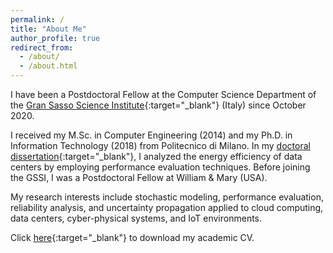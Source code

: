 ```yaml
---
permalink: /
title: "About Me"
author_profile: true
redirect_from: 
  - /about/
  - /about.html
---
```


I have been a Postdoctoral Fellow at the Computer Science Department of the [Gran Sasso Science Institute](https://www.gssi.it/){:target="_blank"} (Italy) since October 2020.

I received my M.Sc. in Computer Engineering (2014) and my Ph.D. in Information Technology (2018) from Politecnico di Milano. In my [doctoral dissertation](https://raw.githubusercontent.com/rickypinci/rickypinci.github.io/master/files/PINCIROLI_thesis_PhD.pdf){:target="_blank"}, I analyzed the energy efficiency of data centers by employing performance evaluation techniques. Before joining the GSSI, I was a Postdoctoral Fellow at William & Mary (USA).

My research interests include stochastic modeling, performance evaluation, reliability analysis, and uncertainty propagation applied to cloud computing, data centers, cyber-physical systems, and IoT environments.

Click [here](https://raw.githubusercontent.com/rickypinci/rickypinci.github.io/master/files/resume.pdf){:target="_blank"} to download my academic CV.

